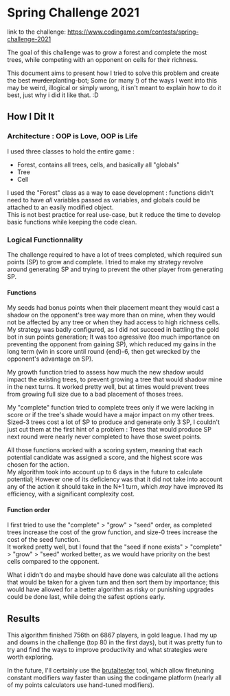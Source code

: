 # Spring Challenge 2021

link to the challenge: https://www.codingame.com/contests/spring-challenge-2021

The goal of this challenge was to grow a forest and complete the most trees, while competing with an opponent on cells for their richness.

This document aims to present how I tried to solve this problem and create the best ~~murder~~planting-bot; Some (or many !) of the ways I went into this may be weird, illogical or simply wrong, it isn't meant to explain how to do it best, just why i did it like that. :D  

## How I Dit It

### Architecture : OOP is Love, OOP is Life

I used three classes to hold the entire game : 
- Forest, contains all trees, cells, and basically all "globals"
- Tree
- Cell

I used the "Forest" class as a way to ease development : functions didn't need to have _all_ variables passed as variables, and globals could be attached to an easily modified object.<br>
This is not best practice for real use-case, but it reduce the time to develop basic functions while keeping the code clean.

### Logical Functionnality

The challenge required to have a lot of trees completed, which required sun points (SP) to grow and complete. I tried to make my strategy revolve around generating SP and trying to prevent the other player from generating SP.

#### Functions

My seeds had bonus points when their placement meant they would cast a shadow on the opponent's tree way more than on mine, when they would not be affected by any tree or when they had access to high richness cells. My strategy was badly configured, as I did not succeed in battling the gold bot in sun points generation; It was too agressive (too much importance on preventing the opponent from gaining SP), which reduced my gains in the long term (win in score until round {end}-6, then get wrecked by the opponent's advantage on SP).

My growth function tried to assess how much the new shadow would impact the existing trees, to prevent growing a tree that would shadow mine in the next turns. It worked pretty well, but at times would prevent trees from growing full size due to a bad placement of thoses trees.

My "complete" function tried to complete trees only if we were lacking in score or if the tree's shade would have a major impact on my other trees. Sized-3 trees cost a lot of SP to produce and generate only 3 SP, I couldn't just cut them at the first hint of a problem : Trees that would produce SP next round were nearly never completed to have those sweet points.

All those functions worked with a scoring system, meaning that each potential candidate was assigned a score, and the highest score was chosen for the action.<br>
My algorithm took into account up to 6 days in the future to calculate potential; However one of its deficiency was that it did not take into account any of the action it should take in the N+1 turn, which _may_ have improved its efficiency, with a significant complexity cost.

#### Function order

I first tried to use the "complete" > "grow" > "seed" order, as completed trees increase the cost of the grow function, and size-0 trees increase the cost of the seed function.<br>
It worked pretty well, but I found that the "seed if none exists" > "complete" > "grow" > "seed" worked better, as we would have priority on the best cells compared to the opponent.

What i didn't do and maybe should have done was calculate all the actions that would be taken for a given turn and then sort them by importance; this would have allowed for a better algorithm as risky or punishing upgrades could be done last, while doing the safest options early.

## Results

This algorithm finished 756th on 6867 players, in gold league. I had my up and downs in the challenge (top 80 in the first days), but it was pretty fun to try and find the ways to improve productivity and what strategies were worth exploring.

In the future, I'll certainly use the [brutaltester](https://github.com/dreignier/cg-brutaltester) tool, which allow finetuning constant modifiers way faster than using the codingame platform (nearly all of my points calculators use hand-tuned modifiers).
